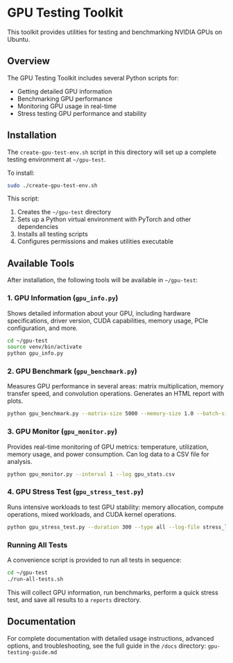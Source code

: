 # GPU Testing Toolkit

This toolkit provides utilities for testing and benchmarking NVIDIA GPUs on Ubuntu.

## Overview

The GPU Testing Toolkit includes several Python scripts for:

- Getting detailed GPU information
- Benchmarking GPU performance
- Monitoring GPU usage in real-time
- Stress testing GPU performance and stability

## Installation

The `create-gpu-test-env.sh` script in this directory will set up a complete testing environment at `~/gpu-test`. 

To install:

```bash
sudo ./create-gpu-test-env.sh
```

This script:
1. Creates the `~/gpu-test` directory
2. Sets up a Python virtual environment with PyTorch and other dependencies
3. Installs all testing scripts
4. Configures permissions and makes utilities executable

## Available Tools

After installation, the following tools will be available in `~/gpu-test`:

### 1. GPU Information (`gpu_info.py`)

Shows detailed information about your GPU, including hardware specifications, driver version, CUDA capabilities, memory usage, PCIe configuration, and more.

```bash
cd ~/gpu-test
source venv/bin/activate
python gpu_info.py
```

### 2. GPU Benchmark (`gpu_benchmark.py`)

Measures GPU performance in several areas: matrix multiplication, memory transfer speed, and convolution operations. Generates an HTML report with plots.

```bash
python gpu_benchmark.py --matrix-size 5000 --memory-size 1.0 --batch-size 64 --iterations 5
```

### 3. GPU Monitor (`gpu_monitor.py`)

Provides real-time monitoring of GPU metrics: temperature, utilization, memory usage, and power consumption. Can log data to a CSV file for analysis.

```bash
python gpu_monitor.py --interval 1 --log gpu_stats.csv
```

### 4. GPU Stress Test (`gpu_stress_test.py`)

Runs intensive workloads to test GPU stability: memory allocation, compute operations, mixed workloads, and CUDA kernel operations.

```bash
python gpu_stress_test.py --duration 300 --type all --log-file stress_log.csv
```

### Running All Tests

A convenience script is provided to run all tests in sequence:

```bash
cd ~/gpu-test
./run-all-tests.sh
```

This will collect GPU information, run benchmarks, perform a quick stress test, and save all results to a `reports` directory.

## Documentation

For complete documentation with detailed usage instructions, advanced options, and troubleshooting, see the full guide in the `/docs` directory: `gpu-testing-guide.md`